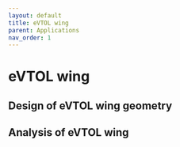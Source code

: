 ```yaml
---
layout: default
title: eVTOL wing
parent: Applications
nav_order: 1
---
```

# eVTOL wing
## Design of eVTOL wing geometry

## Analysis of eVTOL wing